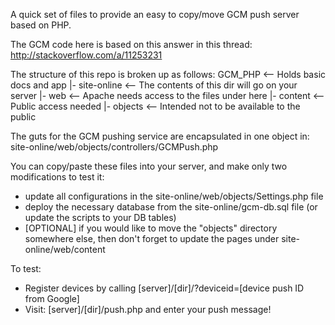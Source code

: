 A quick set of files to provide an easy to copy/move GCM push server based on PHP.

The GCM code here is based on this answer in this thread: 
http://stackoverflow.com/a/11253231

The structure of this repo is broken up as follows:
GCM_PHP            <-- Holds basic docs and app
 |- site-online    <-- The contents of this dir will go on your server
      |- web       <-- Apache needs access to the files under here
          |- content  <-- Public access needed
          |- objects  <-- Intended not to be available to the public

The guts for the GCM pushing service are encapsulated in one object in:
site-online/web/objects/controllers/GCMPush.php

You can copy/paste these files into your server, and make only two modifications to test it:
- update all configurations in the site-online/web/objects/Settings.php file
- deploy the necessary database from the site-online/gcm-db.sql file (or update the scripts to your DB tables)
- [OPTIONAL] if you would like to move the "objects" directory somewhere else, then don't forget to update the pages under site-online/web/content

To test:
- Register devices by calling [server]/[dir]/?deviceid=[device push ID from Google]
- Visit: [server]/[dir]/push.php and enter your push message!